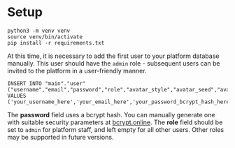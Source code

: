 # Setup

```
python3 -m venv venv
source venv/bin/activate
pip install -r requirements.txt
```

At this time, it is necessary to add the first user to your platform database manually. This user should have the `admin` role - subsequent users can be invited to
the platform in a user-friendly manner.

```
INSERT INTO "main"."user"("username","email","password","role","avatar_style","avatar_seed","avatar_options","team","team_pending"
VALUES ('your_username_here','your_email_here','your_password_bcrypt_hash_here','admin','shapes','avatar_random_seed','{}',NULL,0);
```

The **password** field uses a bcrypt hash. You can manually generate one with suitable security parameters at [bcrypt.online](https://bcrypt.online/). The **role**
field should be set to `admin` for platform staff, and left empty for all other users. Other roles may be supported in future versions.
